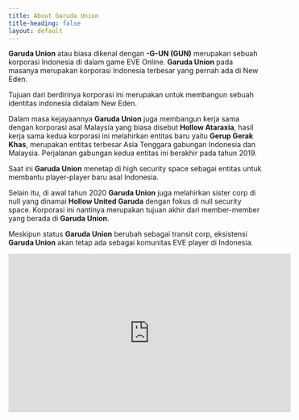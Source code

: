 ```yaml
---
title: About Garuda Union
title-heading: false
layout: default
---
```


**Garuda Union** atau biasa dikenal dengan **-G-UN (GUN)** merupakan sebuah korporasi Indonesia di dalam game EVE Online. **Garuda Union** pada masanya merupakan korporasi Indonesia terbesar yang pernah ada di New Eden.

Tujuan dari berdirinya korporasi ini merupakan untuk membangun sebuah identitas indonesia didalam New Eden.

Dalam masa kejayaannya **Garuda Union** juga membangun kerja sama dengan korporasi asal Malaysia yang  biasa disebut **Hollow Ataraxia**, hasil kerja sama kedua korporasi ini melahirkan entitas baru yaitu **Gerup Gerak Khas**, merupakan entitas terbesar Asia Tenggara gabungan Indonesia dan Malaysia. Perjalanan gabungan kedua entitas ini berakhir pada tahun 2019.

Saat ini **Garuda Union** menetap di high security space sebagai entitas untuk membantu player-player baru asal Indonesia.

Selain itu, di awal tahun 2020 **Garuda Union** juga melahirkan sister corp di null yang dinamai **Hollow United Garuda** dengan fokus di null security space. Korporasi ini nantinya merupakan tujuan akhir dari member-member yang berada di **Garuda Union**.

Meskipun status **Garuda Union** berubah sebagai transit corp, eksistensi **Garuda Union** akan tetap ada sebagai komunitas EVE player di Indonesia.

<div align="center">
<iframe width="560" height="315" src="https://www.youtube.com/embed/_qEv-WtCYiQ" frameborder="0" allow="accelerometer; autoplay; encrypted-media; gyroscope; picture-in-picture" allowfullscreen></iframe>
</div>